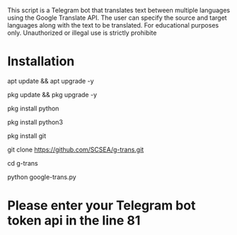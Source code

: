 This script is a Telegram bot that translates text between multiple languages using the Google Translate API.
The user can specify the source and target languages along with the text to be translated.
For educational purposes only. Unauthorized or illegal use is strictly prohibite

# Installation

apt update && apt upgrade -y

pkg update && pkg upgrade -y

pkg install python

pkg install python3

pkg install git

git clone https://github.com/SCSEA/g-trans.git

cd g-trans

python google-trans.py

# Please enter your Telegram bot token api in the line 81

